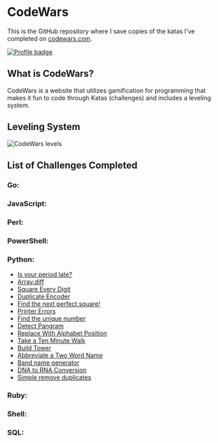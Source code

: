 # CodeWars

This is the GitHub repository where I save copies of the katas I've completed on
[codewars.com](https://www.codewars.com/).

[![Profile badge](https://www.codewars.com/users/bnichols108/badges/large)](https://www.codewars.com/users/bnichols108)

## What is CodeWars?

CodeWars is a website that utilizes gamification for programming that makes it fun to code through Katas (challenges) and includes a leveling system. 

## Leveling System

![CodeWars levels](https://i.imgur.com/Vm77XMv.png)

## List of Challenges Completed

### Go:
### JavaScript:
### Perl:
### PowerShell:
### Python:
* [Is your period late?](python/period_is_late.py)
* [Array.diff](python/array_diff.py)
* [Square Every Digit](python/square_every_digit.py)
* [Duplicate Encoder](python/duplicate_encode.py)
* [Find the next perfect square!](python/find_next_square.py)
* [Printer Errors](python/printer_error.py)
* [Find the unique number](python/find_uniq.py)
* [Detect Pangram](python/is_pangram.py)
* [Replace With Alphabet Position](python/alphabet_position.py)
* [Take a Ten Minute Walk](python/is_valid_walk.py)
* [Build Tower](python/tower_builder.py)
* [Abbreviate a Two Word Name](python/abbrev_name.py)
* [Band name generator](python/band_name_generator.py)
* [DNA to RNA Conversion](python/dna_to_rna.py)
* [Simple remove duplicates](python/solve.py)
### Ruby:
### Shell:
### SQL: